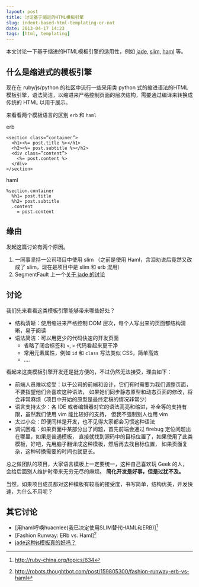```yaml
---
layout: post
title: 讨论基于缩进的HTML模板引擎 
slug: indent-based-html-templating-or-not
date: 2013-04-17 14:23
tags: [html, templating]
---
```


本文讨论一下基于缩进的HTML模板引擎的适用性，例如 [jade][], [slim][], [haml][] 等。

什么是缩进式的模板引擎
----------------------

现在在 ruby/js/python 的社区中流行一些采用类 python 式的缩进语法的HTML模板引擎，语法简洁，以缩进来严格控制页面的层次结构，需要通过编译来转换成传统的 HTML 以用于展示。

来看看两个模板语言的区别 `erb` 和 `haml`

erb

    <section class=”container”>
      <h1><%= post.title %></h1>
      <h2><%= post.subtitle %></h2>
      <div class=”content”>
        <%= post.content %>
      </div>
    </section>

haml

    %section.container
      %h1= post.title
      %h2= post.subtitle
      .content
        = post.content

缘由
--------

发起这篇讨论有两个原因。

1. 一同事坚持一公司项目中使用 slim （之前是使用 Haml，含泪劝说后竟然又改成了 slim，现在是项目中是 slim 和 erb 混用）
2. SegmentFault 上一个[关于 jade 的讨论][sf]

讨论
-------

我们先来看看这类模板引擎能够带来哪些好处？

 * 结构清晰：使用缩进来严格控制 DOM 层次，每个人写出来的页面都结构清晰，易于阅读
 * 语法简洁：可以用更少的代码快速的开发页面
   - 省略了闭合标签和 `<`, `>` 代码看起来更干净
   - 常用元素属性，例如 `id` 和 `class` 写法类似 CSS，简单高效
   - ....

看起来这类模板引擎开发还是挺方便的，不过仍然无法接受，理由如下：

 * 前端人员难以接受：以于公司的前端和设计，它们有时需要为我们调整页面，不要指望他们会喜欢这种语法，
   如果她们同步静态原型和动态页面的修改，将会非常麻烦（项目中开始的原型是最终定稿的情况非常少）
 * 语言支持太少：各 IDE 或者编辑器对它的语法高亮和缩进，补全等的支持有限，虽然我们使用 vim 能比较好的支持，
   但我不强制别人也用 vim
 * 太过小众：即便同样是开发，也不见得大家都会习惯这种语法
 * 调试困难：如果页面中某部分出了问题，首先前端会通过 firebug 定位问题出在哪里，如果是普通模板，
   直接就找到源码中的目标位置了，如果使用了此类模板，好吧，先用脑子翻译成这种模板，然后再去找目标位置，
   如果页面复杂，这种转换需要的时间也就更长。

总之做团队的项目，大家语言模板上一定要统一，这种自己喜欢玩 Geek 的人，会给后面别人维护时带来无穷无尽的麻烦。
**简化开发是好事，但是过犹不及。**

当然，如果项目成员都对这种模板有较高的接受度，书写简单，结构优美，开发快速，为什么不用呢？

其它讨论
------------

 * [用haml呼唤huacnlee(我已决定使用SLIM替代HAML和ERB)][^1]
 * [Fashion Runway: ERb vs. Haml][^3]
 * [jade这种js模板真的好吗？][sf]

[jade]: http://jade-lang.com/
[slim]: http://slim-lang.com/
[haml]: http://haml.info/
[sf]: http://segmentfault.com/q/1010000000182353

[^1]: http://ruby-china.org/topics/634
[^2]: http://segmentfault.com/q/1010000000182353#a-1020000000184633
[^3]: http://robots.thoughtbot.com/post/159805300/fashion-runway-erb-vs-haml

